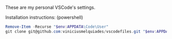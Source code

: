These are my personal VSCode's settings.

Installation instructions: (powershell)
```powershell
Remove-Item -Recurse "$env:APPDATA\Code\User"
git clone git@github.com:viniciusmelquiades/vscodefiles.git "$env:APPDATA\Code\User"
```